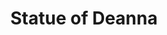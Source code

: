 ---
pid: FS269
title: Statue of Deanna
location_transcription: Franklin Square
zipcode: 
outside_phl: 
neighborhood: 
age: '8'
age_range: 6-13
instagram: 
image_file_name: FS_269.jpg
proposal_transcription: 
topic: Unknown
topic_summary: '0'
type: Other No Form
keywords_other: 
credit: Deanna
image_labels: 
twitter: 
facebook: 
permalink: "/monuments/fs269/"
layout: item-page
---